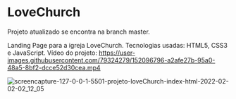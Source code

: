 # LoveChurch
Projeto atualizado se encontra na branch master.

Landing Page para a igreja LoveChurch.
Tecnologias usadas: HTML5, CSS3 e JavaScript.
Vídeo do projeto:
https://user-images.githubusercontent.com/79324279/152096796-a2afe27b-95a0-48a5-8bf2-dcce52d30cea.mp4

![screencapture-127-0-0-1-5501-projeto-loveChurch-index-html-2022-02-02-02_12_05](https://user-images.githubusercontent.com/79324279/152096756-73928c3e-0e36-404e-b0cc-b18bc6c2a152.png)
